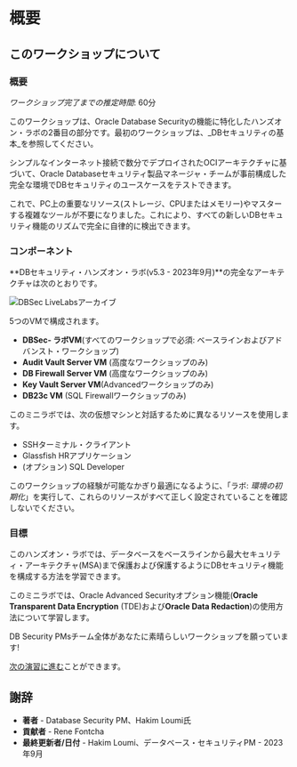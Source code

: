 # 概要

## このワークショップについて

### 概要

_ワークショップ完了までの推定時間_: 60分

このワークショップは、Oracle Database Securityの機能に特化したハンズオン・ラボの2番目の部分です。最初のワークショップは、_DBセキュリティの基本_を参照してください。

シンプルなインターネット接続で数分でデプロイされたOCIアーキテクチャに基づいて、Oracle Databaseセキュリティ製品マネージャ・チームが事前構成した完全な環境でDBセキュリティのユースケースをテストできます。

これで、PC上の重要なリソース(ストレージ、CPUまたはメモリー)やマスターする複雑なツールが不要になりました。これにより、すべての新しいDBセキュリティ機能のリズムで完全に自律的に検出できます。

### コンポーネント

**DBセキュリティ・ハンズオン・ラボ(v5.3 - 2023年9月)**の完全なアーキテクチャは次のとおりです。

![DBSec LiveLabsアーカイブ](./images/dbseclab-archi.png "DBSec LiveLabsアーカイブ")

5つのVMで構成されます。

*   **DBSec- ラボVM**(すべてのワークショップで必須: ベースラインおよびアドバンスト・ワークショップ)
*   **Audit Vault Server VM** (高度なワークショップのみ)
*   **DB Firewall Server VM** (高度なワークショップのみ)
*   **Key Vault Server VM**(Advancedワークショップのみ)
*   **DB23c VM** (SQL Firewallワークショップのみ)

このミニラボでは、次の仮想マシンと対話するために異なるリソースを使用します。

*   SSHターミナル・クライアント
*   Glassfish HRアプリケーション
*   (オプション) SQL Developer

このワークショップの経験が可能なかぎり最適になるように、「ラボ: _環境の初期化_」を実行して、これらのリソースがすべて正しく設定されていることを確認しないでください。

### 目標

このハンズオン・ラボでは、データベースをベースラインから最大セキュリティ・アーキテクチャ(MSA)まで保護および保護するようにDBセキュリティ機能を構成する方法を学習できます。

このミニラボでは、Oracle Advanced Securityオプション機能(**Oracle Transparent Data Encryption** (TDE)および**Oracle Data Redaction**)の使用方法について学習します。

DB Security PMsチーム全体があなたに素晴らしいワークショップを願っています!

[次の演習に進む](#next)ことができます。

## 謝辞

*   **著者** - Database Security PM、Hakim Loumi氏
*   **貢献者** - Rene Fontcha
*   **最終更新者/日付** - Hakim Loumi、データベース・セキュリティPM - 2023年9月